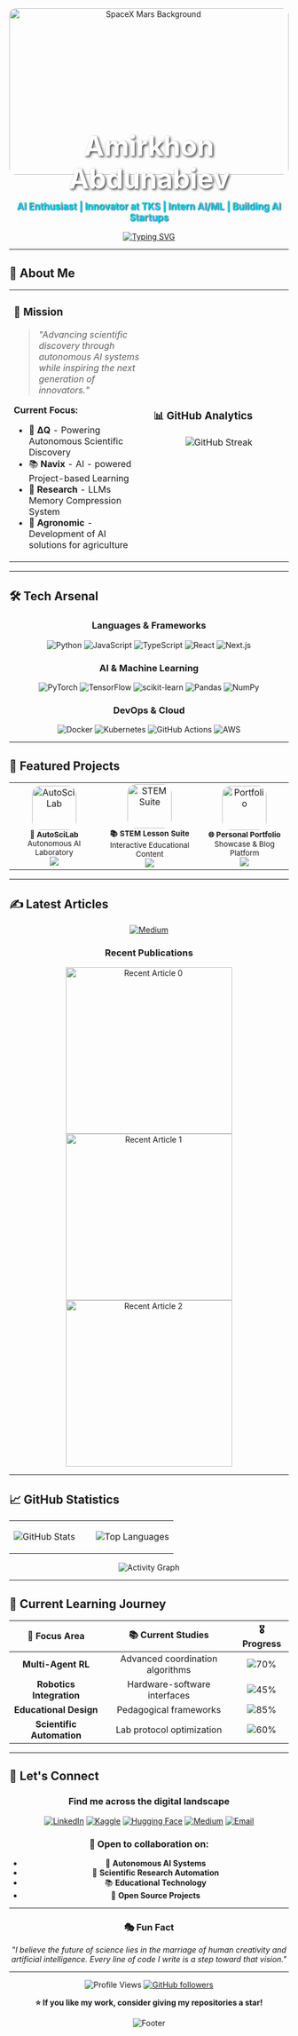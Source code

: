 <div align="center">

<img src="https://media.licdn.com/dms/image/v2/D4E3DAQH7WfLIqo1HXg/image-scale_191_1128/image-scale_191_1128/0/1681253525945/spacex_cover?e=1748930400&v=beta&t=f7XWVz3Nq7bGzBixbUhAs74utFZwwl_qaqbmftPJmxU" alt="SpaceX Mars Background" width="100%" style="max-height: 300px; object-fit: cover; border-radius: 12px;"/>

<div style="position: relative; margin-top: -150px; z-index: 10;">
  <h1 style="color: white; font-size: 3.5em; text-shadow: 2px 2px 4px rgba(0,0,0,0.8); margin-bottom: 10px;">Amirkhon Abdunabiev</h1>
  <h3 style="color: #00D9FF; font-size: 1.2em; text-shadow: 1px 1px 2px rgba(0,0,0,0.8); margin-top: 0;">AI Enthusiast | Innovator at TKS | Intern AI/ML | Building AI Startups</h3>
</div>

[![Typing SVG](https://readme-typing-svg.herokuapp.com?font=JetBrains+Mono&size=24&duration=3000&pause=1000&color=D2691E&center=true&vCenter=true&width=600&lines=Welcome+to+my+GitHub+profile!+%E2%9C%A8;Building+Autonomous+AI+Systems+%F0%9F%A4%96;Shaping+the+Future+of+Education+%F0%9F%93%9A;AI-Powered+Farming+Solutions+%F0%9F%8C%B1;Exploring+the+Future+of+Science+%F0%9F%94%AC;Crafting+Educational+Experiences+%F0%9F%93%9A)](https://git.io/typing-svg)

</div>

---

## 🚀 About Me

<table>
<tr>
<td width="50%">

### 🎯 **Mission**
> *"Advancing scientific discovery through autonomous AI systems while inspiring the next generation of innovators."*

**Current Focus:**
- 🧪 **ΔQ** - Powering Autonomous Scientific Discovery
- 📚 **Navix** - AI - powered Project-based Learning
- 🔬 **Research** - LLMs Memory Compression System
- 🌱 **Agronomic** - Development of AI solutions for agriculture

</td>
<td width="50%">

### 📊 **GitHub Analytics**
<div align="center">

![GitHub Streak](https://github-readme-streak-stats.herokuapp.com/?user=walleeva2018&theme=tokyonight&hide_border=true&background=0D1117&stroke=00D9FF&ring=00D9FF&fire=FF6B6B&currStreakLabel=00D9FF)

</div>
</td>
</tr>
</table>

---

## 🛠️ **Tech Arsenal**

<div align="center">

### **Languages & Frameworks**
![Python](https://img.shields.io/badge/Python-3776AB?style=for-the-badge&logo=python&logoColor=white)
![JavaScript](https://img.shields.io/badge/JavaScript-F7DF1E?style=for-the-badge&logo=javascript&logoColor=black)
![TypeScript](https://img.shields.io/badge/TypeScript-007ACC?style=for-the-badge&logo=typescript&logoColor=white)
![React](https://img.shields.io/badge/React-20232A?style=for-the-badge&logo=react&logoColor=61DAFB)
![Next.js](https://img.shields.io/badge/Next.js-000000?style=for-the-badge&logo=next.js&logoColor=white)

### **AI & Machine Learning**
![PyTorch](https://img.shields.io/badge/PyTorch-EE4C2C?style=for-the-badge&logo=pytorch&logoColor=white)
![TensorFlow](https://img.shields.io/badge/TensorFlow-FF6F00?style=for-the-badge&logo=tensorflow&logoColor=white)
![scikit-learn](https://img.shields.io/badge/scikit--learn-F7931E?style=for-the-badge&logo=scikit-learn&logoColor=white)
![Pandas](https://img.shields.io/badge/Pandas-150458?style=for-the-badge&logo=pandas&logoColor=white)
![NumPy](https://img.shields.io/badge/NumPy-013243?style=for-the-badge&logo=numpy&logoColor=white)

### **DevOps & Cloud**
![Docker](https://img.shields.io/badge/Docker-2496ED?style=for-the-badge&logo=docker&logoColor=white)
![Kubernetes](https://img.shields.io/badge/Kubernetes-326CE5?style=for-the-badge&logo=kubernetes&logoColor=white)
![GitHub Actions](https://img.shields.io/badge/GitHub_Actions-2088FF?style=for-the-badge&logo=github-actions&logoColor=white)
![AWS](https://img.shields.io/badge/AWS-232F3E?style=for-the-badge&logo=amazon-aws&logoColor=white)

</div>

---

## 🎯 **Featured Projects**

<div align="center">

<table>
<tr>
<td align="center">
<a href="#">
<img src="https://github.com/user-attachments/assets/robot-lab-icon" alt="AutoSciLab" width="80" height="80" style="border-radius: 16px;"/>
</a>
<br>
<sub><b>🧪 AutoSciLab</b></sub>
<br>
<sub>Autonomous AI Laboratory</sub>
<br>
<img src="https://img.shields.io/badge/Status-In%20Development-yellow?style=flat-square"/>
</td>
<td align="center">
<a href="#">
<img src="https://github.com/user-attachments/assets/education-icon" alt="STEM Suite" width="80" height="80" style="border-radius: 16px;"/>
</a>
<br>
<sub><b>📚 STEM Lesson Suite</b></sub>
<br>
<sub>Interactive Educational Content</sub>
<br>
<img src="https://img.shields.io/badge/Status-Active-brightgreen?style=flat-square"/>
</td>
<td align="center">
<a href="#">
<img src="https://github.com/user-attachments/assets/portfolio-icon" alt="Portfolio" width="80" height="80" style="border-radius: 16px;"/>
</a>
<br>
<sub><b>🌐 Personal Portfolio</b></sub>
<br>
<sub>Showcase & Blog Platform</sub>
<br>
<img src="https://img.shields.io/badge/Status-Live-success?style=flat-square"/>
</td>
</tr>
</table>

</div>

---

## ✍️ **Latest Articles**

<div align="center">

[![Medium](https://img.shields.io/badge/Medium-12100E?style=for-the-badge&logo=medium&logoColor=white)](https://medium.com/@amirkhon.abdunabiev)

### Recent Publications

<a target="_blank" href="https://github-readme-medium-recent-article.vercel.app/medium/@amirkhon.abdunabiev/0">
  <img src="https://github-readme-medium-recent-article.vercel.app/medium/@amirkhon.abdunabiev/0" alt="Recent Article 0" width="300">
</a>

<a target="_blank" href="https://github-readme-medium-recent-article.vercel.app/medium/@amirkhon.abdunabiev/1">
  <img src="https://github-readme-medium-recent-article.vercel.app/medium/@amirkhon.abdunabiev/1" alt="Recent Article 1" width="300">
</a>

<a target="_blank" href="https://github-readme-medium-recent-article.vercel.app/medium/@amirkhon.abdunabiev/2">
  <img src="https://github-readme-medium-recent-article.vercel.app/medium/@amirkhon.abdunabiev/2" alt="Recent Article 2" width="300">
</a>

</div>

---

## 📈 **GitHub Statistics**

<div align="center">

<table>
<tr>
<td width="50%">

![GitHub Stats](https://github-readme-stats.vercel.app/api?username=walleeva2018&show_icons=true&theme=tokyonight&hide_border=true&bg_color=0D1117&title_color=00D9FF&icon_color=00D9FF&text_color=ffffff)

</td>
<td width="50%">

![Top Languages](https://github-readme-stats.vercel.app/api/top-langs/?username=walleeva2018&layout=compact&theme=tokyonight&hide_border=true&bg_color=0D1117&title_color=00D9FF&text_color=ffffff)

</td>
</tr>
</table>

![Activity Graph](https://github-readme-activity-graph.vercel.app/graph?username=walleeva2018&theme=tokyo-night&hide_border=true&bg_color=0D1117&color=00D9FF&line=00D9FF&point=FF6B6B)

</div>

---

## 🌱 **Current Learning Journey**

<div align="center">

| 🎯 **Focus Area** | 📚 **Current Studies** | 🎖️ **Progress** |
|:---:|:---:|:---:|
| **Multi-Agent RL** | Advanced coordination algorithms | ![70%](https://progress-bar.dev/70?color=00D9FF) |
| **Robotics Integration** | Hardware-software interfaces | ![45%](https://progress-bar.dev/45?color=FF6B6B) |
| **Educational Design** | Pedagogical frameworks | ![85%](https://progress-bar.dev/85?color=4CAF50) |
| **Scientific Automation** | Lab protocol optimization | ![60%](https://progress-bar.dev/60?color=FFC107) |

</div>

---

## 🤝 **Let's Connect**

<div align="center">

### Find me across the digital landscape

[![LinkedIn](https://img.shields.io/badge/LinkedIn-0077B5?style=for-the-badge&logo=linkedin&logoColor=white)](https://www.linkedin.com/in/your-profile)
[![Kaggle](https://img.shields.io/badge/Kaggle-20BEFF?style=for-the-badge&logo=kaggle&logoColor=white)](https://www.kaggle.com/your-kaggle-profile)
[![Hugging Face](https://img.shields.io/badge/🤗%20Hugging%20Face-FFD21E?style=for-the-badge&logoColor=black)](https://huggingface.co/your-huggingface-profile)
[![Medium](https://img.shields.io/badge/Medium-12100E?style=for-the-badge&logo=medium&logoColor=white)](https://medium.com/@amirkhon.abdunabiev)
[![Email](https://img.shields.io/badge/Email-D14836?style=for-the-badge&logo=gmail&logoColor=white)](mailto:your.email@example.com)

### 💬 Open to collaboration on:
- 🤖 **Autonomous AI Systems**
- 🔬 **Scientific Research Automation**
- 📚 **Educational Technology**
- 🌟 **Open Source Projects**

</div>

---

<div align="center">

### 🎭 Fun Fact
*"I believe the future of science lies in the marriage of human creativity and artificial intelligence. Every line of code I write is a step toward that vision."*

---

![Profile Views](https://komarev.com/ghpvc/?username=walleeva2018&style=for-the-badge&color=00D9FF)
[![GitHub followers](https://img.shields.io/github/followers/walleeva2018?style=for-the-badge&color=00D9FF)](https://github.com/walleeva2018)

**⭐ If you like my work, consider giving my repositories a star!**

![Footer](https://capsule-render.vercel.app/api?type=waving&color=gradient&customColorList=6,11,20&height=100&section=footer)

</div>
